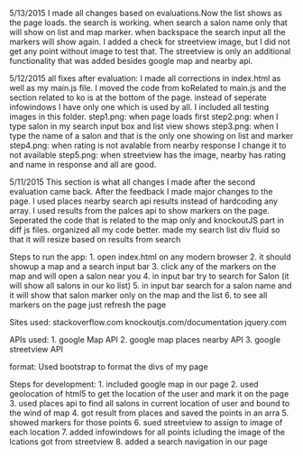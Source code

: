 5/13/2015
I made all changes based on evaluations.Now the list shows as the page loads. the search is working. when search a salon name only that will show on list and map marker. when backspace the search input all the markers will show again. I added a check for streetview image, but I did not get any point without image to test that. The streetview is only an additional functionality that was added besides google map and nearby api.
	

5/12/2015
all fixes after evaluation:
I made all corrections in index.html as well as my main.js file. I moved the code from koRelated to main.js and the section related to ko is at the bottom of the page. instead of seperate infowindows I have only one which is used by all. I included all testing images in this folder.
	step1.png: when page loads first
	step2.png: when I type salon in my search input box and list view shows
	step3.png: when I type the name of a salon and that is the only one showing on list and marker
	step4.png: when rating is not avalable from nearby response I change it to not available
	step5.png: when streetview has the image, nearby has rating and name in response and all are good.

5/11/2015
This section is what all changes I made after the second evaluation came back.
After the feedback I made major changes to the page. I used places nearby search api results instead of hardcoding any array. I used results from the palces api to show markers on the page. Seperated the code that is related to the map only and knockoutJS part in diff js files. organized all my code better. made my search list div fluid so that it will resize based on results from search


Steps to run the app:
	1. open index.html on any modern browser
	2. it should showup a map and a search input bar
	3. click any of the markers on the map and will open a salon near you
	4. in input bar try to search for Salon (it will show all salons in our ko list)
	5. in input bar search for a salon name and it will show that salon marker only on the map and the list
	6. to see all markers on the page just refresh the page


Sites used:
	stackoverflow.com
	knockoutjs.com/documentation
	jquery.com

APIs used:
	1. google Map API
	2. google map places nearby API
	3. google streetview API

format:
	Used bootstrap to format the divs of my page 

Steps for development:
	1. included google map in our page
	2. used geolocation of html5 to get the location of the user and mark it on the page
	3. used places api to find all salons in current location of user and bound to the wind of map
	4. got result from places and saved the points in an arra
	5. showed markers for those points
	6. sued streetview to assign to image of each location 
	7. added infowindows for all points icluding the image of the lcations got from streetview
	8. added a search navigation in our page 







